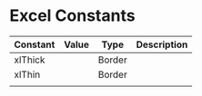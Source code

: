 # Excel Constants

| Constant | Value | Type | Description |  
| ---- | ---- | ---- | ---- |  
| xlThick |  | Border |  |
| xlThin |  | Border |  |
|  |  |  |  |

